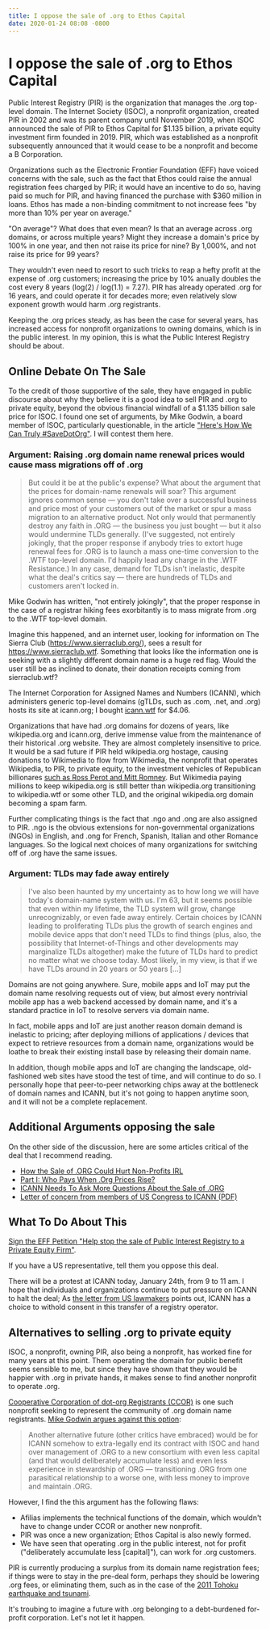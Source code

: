 ```yaml
---
title: I oppose the sale of .org to Ethos Capital
date: 2020-01-24 08:08 -0800
---
```


# I oppose the sale of .org to Ethos Capital

Public Interest Registry (PIR) is the organization that manages the .org
top-level domain. The Internet Society (ISOC), a nonprofit organization, created
PIR in 2002 and was its parent company until November 2019, when ISOC announced
the sale of PIR to Ethos Capital for $1.135 billion, a private equity investment
firm founded in 2019. PIR, which was established as a nonprofit subsequently
announced that it would cease to be a nonprofit and become a B Corporation.

Organizations such as the Electronic Frontier Foundation (EFF) have voiced
concerns with the sale, such as the fact that Ethos could raise the annual
registration fees charged by PIR; it would have an incentive to do so, having
paid so much for PIR, and having financed the purchase with $360 million in loans.
Ethos has made a non-binding commitment to not increase fees "by more than 10%
per year on average."

"On average"? What does that even mean? Is that an average across .org domains,
or across multiple years? Might they increase a domain's price by 100% in one
year, and then not raise its price for nine? By 1,000%, and not raise its price
for 99 years?

They wouldn't even need to resort to such tricks to reap a hefty profit at the
expense of .org customers; increasing the price by 10% anually doubles the cost
every 8 years (log(2) / log(1.1) = 7.27). PIR has already operated .org for 16
years, and could operate it for decades more; even relatively slow exponent
growth would harm .org registrants.

Keeping the .org prices steady, as has been the case for several years, has
increased access for nonprofit organizations to owning domains, which is in the
public interest. In my opinion, this is what the Public Interest Registry should
be about.

## Online Debate On The Sale

To the credit of those supportive of the sale, they have engaged in public
discourse about why they believe it is a good idea to sell PIR and .org to
private equity, beyond the obvious financial windfall of a $1.135 billion sale
price for ISOC. I found one set of arguments, by Mike Godwin, a board member of
ISOC, particularly questionable, in the article ["Here's How We Can Truly
#SaveDotOrg"](http://www.circleid.com/posts/20200114_here_is_how_we_can_truly_savedotorg/).
I will contest them here.

### Argument: Raising .org domain name renewal prices would cause mass migrations off of .org

> But could it be at the public's expense? What about the argument that the prices for domain-name renewals will soar? This argument ignores common sense — you don't take over a successful business and price most of your customers out of the market or spur a mass migration to an alternative product. Not only would that permanently destroy any faith in .ORG — the business you just bought — but it also would undermine TLDs generally. (I've suggested, not entirely jokingly, that the proper response if anybody tries to extort huge renewal fees for .ORG is to launch a mass one-time conversion to the .WTF top-level domain. I'd happily lead any charge in the .WTF Resistance.) In any case, demand for TLDs isn't inelastic, despite what the deal's critics say — there are hundreds of TLDs and customers aren't locked in.

Mike Godwin has written, "not entirely jokingly", that the proper response in the
case of a registrar hiking fees exorbitantly is to mass migrate from .org to
the .WTF top-level domain.

Imagine this happened, and an internet user, looking for information on The
Sierra Club (https://www.sierraclub.org/), sees a result for
https://www.sierraclub.wtf. Something that looks like the information one is
seeking with a slightly different domain name is a huge red flag. Would the user
still be as inclined to donate, their donation receipts coming from
sierraclub.wtf?

The Internet Corporation for Assigned Names and Numbers (ICANN), which
administers generic top-level domains (gTLDs, such as .com, .net, and .org)
hosts its site at icann.org; I bought [icann.wtf](https://icann.wtf) for $4.06.

Organizations that have had .org domains for dozens of years, like wikipedia.org
and icann.org, derive immense value from the maintenance of their historical
.org website. They are almost completely insensitive to price. It would be a sad
future if PIR held wikipedia.org hostage, causing donations to Wikimedia to flow
from Wikimedia, the nonprofit that operates Wikipedia, to PIR, to private
equity, to the investment vehicles of Republican billionares [such as Ross Perot
and Mitt Romney](https://www.theregister.co.uk/2019/11/26/org_selloff_internet/).
But Wikimedia paying millions to keep wikipedia.org is still better than
wikipedia.org transitioning to wikipedia.wtf or some other TLD, and the
original wikipedia.org domain becoming a spam farm.

Further complicating things is the fact that .ngo and .ong are also assigned to
PIR. .ngo is the obvious extensions for non-governmental organizations (NGOs) in
English, and .ong for French, Spanish, Italian and other Romance languages. So
the logical next choices of many organizations for switching off of .org have
the same issues.

### Argument: TLDs may fade away entirely

> I've also been haunted by my uncertainty as to how long we will have today's domain-name system with us. I'm 63, but it seems possible that even within my lifetime, the TLD system will grow, change unrecognizably, or even fade away entirely. Certain choices by ICANN leading to proliferating TLDs plus the growth of search engines and mobile device apps that don't need TLDs to find things (plus, also, the possibility that Internet-of-Things and other developments may marginalize TLDs altogether) make the future of TLDs hard to predict no matter what we choose today. Most likely, in my view, is that if we have TLDs around in 20 years or 50 years [...]

Domains are not going anywhere. Sure, mobile apps and IoT may put the domain
name resolving requests out of view, but almost every nontrivial mobile app has a web backend accessed by domain name, and it's a standard practice in IoT to resolve servers via domain name.

In fact, mobile apps and IoT are just another reason domain demand is inelastic
to pricing; after deploying millions of applications / devices that expect to
retrieve resources from a domain name, organizations would be loathe to break
their existing install base by releasing their domain name.

In addition, though mobile apps and IoT are changing the landscape,
old-fashioned web sites have stood the test of time, and will continue to do so.
I personally hope that peer-to-peer networking chips away at the bottleneck of
domain names and ICANN, but it's not going to happen anytime soon, and it will
not be a complete replacement.

## Additional Arguments opposing the sale

On the other side of the discussion, here are some articles critical of the deal that I recommend reading.

- [How the Sale of .ORG Could Hurt Non-Profits IRL](http://www.circleid.com/posts/20200122_how_the_sale_of_dot_org_could_hurt_non_profits_irl/)
- [Part I: Who Pays When .Org Prices Rise?](http://www.circleid.com/posts/20200116_part_i_who_pays_when_dot_org_prices_rise/)
- [ICANN Needs To Ask More Questions About the Sale of .ORG](https://www.eff.org/deeplinks/2020/01/icann-needs-ask-more-questions-about-sale-org)
- [Letter of concern from members of US Congress to ICANN (PDF)](https://www.warren.senate.gov/imo/media/doc/2020.01.16%20Letter%20to%20ICANN%20about%20sale%20of%20.ORG%20registry.pdf)

## What To Do About This

[Sign the EFF Petition "Help stop the sale of Public Interest Registry to a Private Equity Firm"](https://savedotorg.org/).

If you have a US representative, tell them you oppose this deal.

There will be a protest at ICANN today, January 24th, from 9 to 11 am. I hope that individuals and organizations continue to put pressure on ICANN to halt the deal; As [the letter from US lawmakers](https://www.warren.senate.gov/imo/media/doc/2020.01.16%20Letter%20to%20ICANN%20about%20sale%20of%20.ORG%20registry.pdf) points out, ICANN has a choice to withold consent in this transfer of a registry operator.

## Alternatives to selling .org to private equity

ISOC, a nonprofit, owning PIR, also being a nonprofit, has worked fine for many
years at this point. Them operating the domain for public benefit seems sensible
to me, but since they have shown that they would be happier with .org in private
hands, it makes sense to find another nonprofit to operate .org.

[Cooperative Corporation of dot-org Registrants (CCOR)](https://www.ccor.org/)
is one such nonprofit seeking to represent the community of .org domain name
registrants. [Mike Godwin argues against this option](http://www.circleid.com/posts/20200114_here_is_how_we_can_truly_savedotorg/):

> Another alternative future (other critics have embraced) would be for ICANN somehow to extra-legally end its contract with ISOC and hand over management of .ORG to a new consortium with even less capital (and that would deliberately accumulate less) and even less experience in stewardship of .ORG — transitioning .ORG from one parasitical relationship to a worse one, with less money to improve and maintain .ORG.

However, I find the this argument has the following flaws:
- Afilias implements the technical functions of the domain, which wouldn't have
  to change under CCOR or another new nonprofit.
- PIR was once a new organization; Ethos Capital is also newly formed.
- We have seen that operating .org in the public interest, not for profit
  ("deliberately accumulate less [capital]"), can work for .org customers.

PIR is currently producing a surplus from its domain name registration fees; if
things were to stay in the pre-deal form, perhaps they should be lowering .org
fees, or eliminating them, such as in the case of the [2011 Tohoku earthquake
and tsunami](https://mashable.com/2011/04/11/japan-org-websites/).

It's troubing to imagine a future with .org belonging to a debt-burdened
for-profit corporation. Let's not let it happen.
